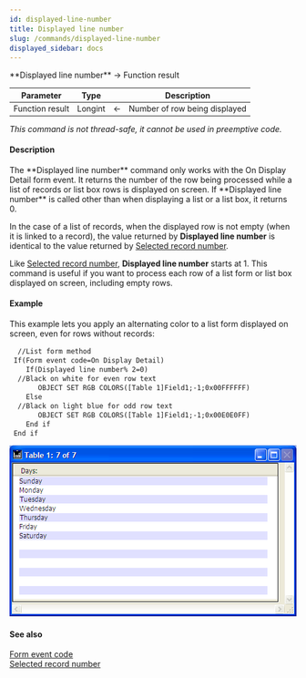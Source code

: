 ```yaml
---
id: displayed-line-number
title: Displayed line number
slug: /commands/displayed-line-number
displayed_sidebar: docs
---
```


<!--REF #_command_.Displayed line number.Syntax-->**Displayed line number**  -> Function result<!-- END REF-->
<!--REF #_command_.Displayed line number.Params-->
| Parameter | Type |  | Description |
| --- | --- | --- | --- |
| Function result | Longint | &#8592; | Number of row being displayed |

<!-- END REF-->

*This command is not thread-safe, it cannot be used in preemptive code.*


#### Description 

<!--REF #_command_.Displayed line number.Summary-->The **Displayed line number** command only works with the On Display Detail form event.<!-- END REF--> It returns the number of the row being processed while a list of records or list box rows is displayed on screen. If **Displayed line number** is called other than when displaying a list or a list box, it returns 0.

In the case of a list of records, when the displayed row is not empty (when it is linked to a record), the value returned by **Displayed line number** is identical to the value returned by [Selected record number](selected-record-number.md).

Like [Selected record number](selected-record-number.md), **Displayed line number** starts at 1\. This command is useful if you want to process each row of a list form or list box displayed on screen, including empty rows. 

#### Example 

This example lets you apply an alternating color to a list form displayed on screen, even for rows without records:

```4d
  //List form method
 If(Form event code=On Display Detail)
    If(Displayed line number% 2=0)
  //Black on white for even row text
       OBJECT SET RGB COLORS([Table 1]Field1;-1;0x00FFFFFF)
    Else
  //Black on light blue for odd row text
       OBJECT SET RGB COLORS([Table 1]Field1;-1;0x00E0E0FF)
    End if
 End if
```

![](../assets/en/commands/pict32598.en.png)

#### See also 

[Form event code](form-event-code.md)  
[Selected record number](selected-record-number.md)  